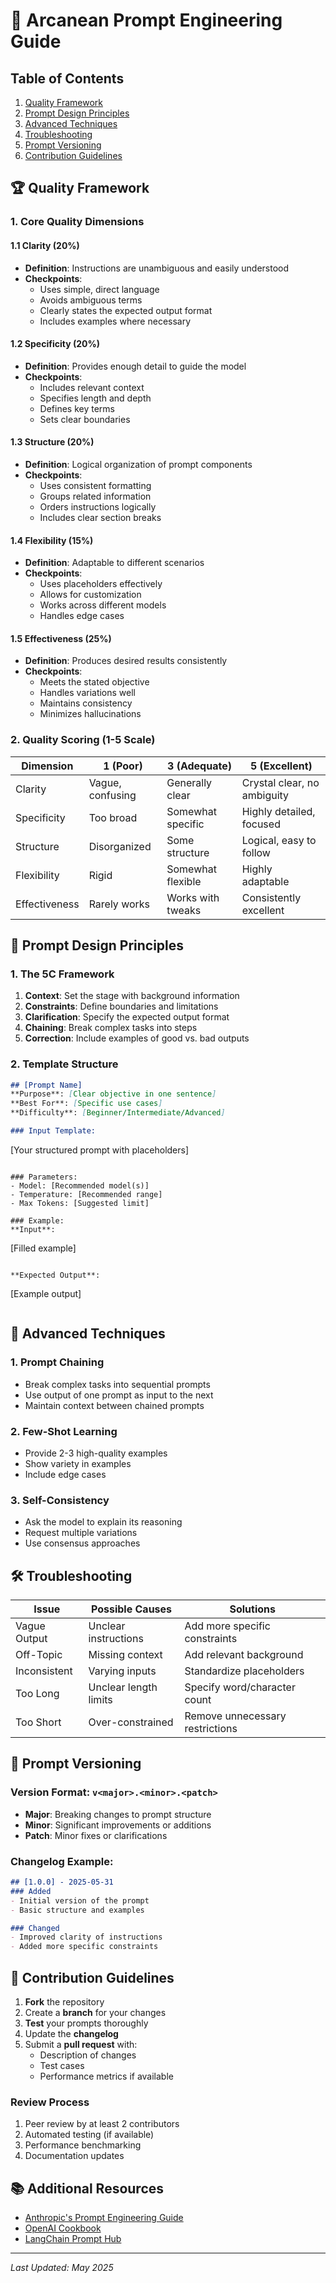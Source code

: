# 🎯 Arcanean Prompt Engineering Guide

## Table of Contents
1. [Quality Framework](#-quality-framework)
2. [Prompt Design Principles](#-prompt-design-principles)
3. [Advanced Techniques](#-advanced-techniques)
4. [Troubleshooting](#-troubleshooting)
5. [Prompt Versioning](#-prompt-versioning)
6. [Contribution Guidelines](#-contribution-guidelines)

## 🏆 Quality Framework

### 1. Core Quality Dimensions

#### 1.1 Clarity (20%)
- **Definition**: Instructions are unambiguous and easily understood
- **Checkpoints**:
  - Uses simple, direct language
  - Avoids ambiguous terms
  - Clearly states the expected output format
  - Includes examples where necessary

#### 1.2 Specificity (20%)
- **Definition**: Provides enough detail to guide the model
- **Checkpoints**:
  - Includes relevant context
  - Specifies length and depth
  - Defines key terms
  - Sets clear boundaries

#### 1.3 Structure (20%)
- **Definition**: Logical organization of prompt components
- **Checkpoints**:
  - Uses consistent formatting
  - Groups related information
  - Orders instructions logically
  - Includes clear section breaks

#### 1.4 Flexibility (15%)
- **Definition**: Adaptable to different scenarios
- **Checkpoints**:
  - Uses placeholders effectively
  - Allows for customization
  - Works across different models
  - Handles edge cases

#### 1.5 Effectiveness (25%)
- **Definition**: Produces desired results consistently
- **Checkpoints**:
  - Meets the stated objective
  - Handles variations well
  - Maintains consistency
  - Minimizes hallucinations

### 2. Quality Scoring (1-5 Scale)

| Dimension   | 1 (Poor) | 3 (Adequate) | 5 (Excellent) |
|-------------|----------|---------------|---------------|
| Clarity     | Vague, confusing | Generally clear | Crystal clear, no ambiguity |
| Specificity | Too broad | Somewhat specific | Highly detailed, focused |
| Structure   | Disorganized | Some structure | Logical, easy to follow |
| Flexibility | Rigid | Somewhat flexible | Highly adaptable |
| Effectiveness | Rarely works | Works with tweaks | Consistently excellent |

## 🎨 Prompt Design Principles

### 1. The 5C Framework

1. **Context**: Set the stage with background information
2. **Constraints**: Define boundaries and limitations
3. **Clarification**: Specify the expected output format
4. **Chaining**: Break complex tasks into steps
5. **Correction**: Include examples of good vs. bad outputs

### 2. Template Structure

```markdown
## [Prompt Name]
**Purpose**: [Clear objective in one sentence]
**Best For**: [Specific use cases]
**Difficulty**: [Beginner/Intermediate/Advanced]

### Input Template:
```
[Your structured prompt with placeholders]
```

### Parameters:
- Model: [Recommended model(s)]
- Temperature: [Recommended range]
- Max Tokens: [Suggested limit]

### Example:
**Input**:
```
[Filled example]
```

**Expected Output**:
```
[Example output]
```
```

## 🚀 Advanced Techniques

### 1. Prompt Chaining
- Break complex tasks into sequential prompts
- Use output of one prompt as input to the next
- Maintain context between chained prompts

### 2. Few-Shot Learning
- Provide 2-3 high-quality examples
- Show variety in examples
- Include edge cases

### 3. Self-Consistency
- Ask the model to explain its reasoning
- Request multiple variations
- Use consensus approaches

## 🛠 Troubleshooting

| Issue | Possible Causes | Solutions |
|-------|----------------|------------|
| Vague Output | Unclear instructions | Add more specific constraints |
| Off-Topic | Missing context | Add relevant background |
| Inconsistent | Varying inputs | Standardize placeholders |
| Too Long | Unclear length limits | Specify word/character count |
| Too Short | Over-constrained | Remove unnecessary restrictions |

## 🔄 Prompt Versioning

### Version Format: `v<major>.<minor>.<patch>`
- **Major**: Breaking changes to prompt structure
- **Minor**: Significant improvements or additions
- **Patch**: Minor fixes or clarifications

### Changelog Example:
```markdown
## [1.0.0] - 2025-05-31
### Added
- Initial version of the prompt
- Basic structure and examples

### Changed
- Improved clarity of instructions
- Added more specific constraints
```

## 🤝 Contribution Guidelines

1. **Fork** the repository
2. Create a **branch** for your changes
3. **Test** your prompts thoroughly
4. Update the **changelog**
5. Submit a **pull request** with:
   - Description of changes
   - Test cases
   - Performance metrics if available

### Review Process
1. Peer review by at least 2 contributors
2. Automated testing (if available)
3. Performance benchmarking
4. Documentation updates

## 📚 Additional Resources

- [Anthropic's Prompt Engineering Guide](https://docs.anthropic.com/claude/docs/intro-to-prompt-design)
- [OpenAI Cookbook](https://github.com/openai/openai-cookbook)
- [LangChain Prompt Hub](https://python.langchain.com/docs/modules/model_io/prompts/prompt_templates/)

---
*Last Updated: May 2025*
